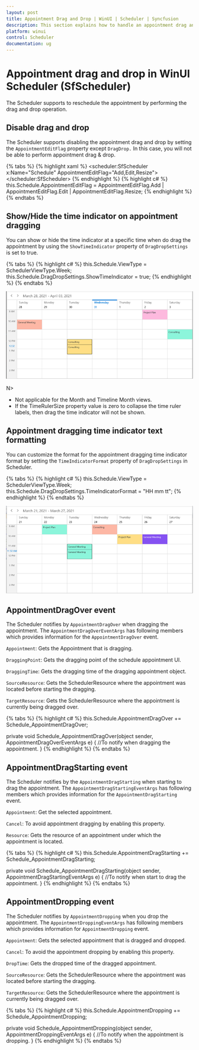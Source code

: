 ```yaml
---
layout: post
title: Appointment Drag and Drop | WinUI | Scheduler | Syncfusion
description: This section explains how to handle an appointment drag and drop and events in the Syncfusion WinUI Scheduler. 
platform: winui
control: Scheduler
documentation: ug
---
```


# Appointment drag and drop in WinUI Scheduler (SfScheduler)

The Scheduler supports to reschedule the appointment by performing the drag and drop operation.

## Disable drag and drop

The Scheduler supports disabling the appointment drag and drop by setting the `AppointmentEditFlag` property except `DragDrop.` In this case, you will not be able to perform appointment drag & drop.

{% tabs %}
{% highlight xaml %}
<scheduler:SfScheduler x:Name="Schedule" 
                       AppointmentEditFlag="Add,Edit,Resize">
</scheduler:SfScheduler>
{% endhighlight %}
{% highlight c# %}
this.Schedule.AppointmentEditFlag = AppointmentEditFlag.Add | AppointmentEditFlag.Edit | AppointmentEditFlag.Resize;
{% endhighlight %}
{% endtabs %}

## Show/Hide the time indicator on appointment dragging

You can show or hide the time indicator at a specific time when do drag the appointment by using the `ShowTimeIndicator` property of `DragDropSettings` is set to true. 

{% tabs %}
{% highlight c# %}
this.Schedule.ViewType = SchedulerViewType.Week;
this.Schedule.DragDropSettings.ShowTimeIndicator = true;
{% endhighlight %}
{% endtabs %}

![show-appointment-dragging-time-indicator-in-winui-scheduler](Appointment-Drag-And-Drop_Images/adding-show-appointment-dragging-time-indicator-in-winui-scheduler.png)

N>
* Not applicable for the Month and Timeline Month views. 
* If the TimeRulerSize property value is zero to collapse the time ruler labels, then drag the time indicator will not be shown.

## Appointment dragging time indicator text formatting

You can customize the format for the appointment dragging time indicator format by setting the `TimeIndicatorFormat` property of `DragDropSettings` in Scheduler.

{% tabs %}
{% highlight c# %}
this.Schedule.ViewType = SchedulerViewType.Week;
this.Schedule.DragDropSettings.TimeIndicatorFormat = "HH mm tt";
{% endhighlight %}
{% endtabs %}

![customize-appointment-dragging-time-indicator-format-in-winui-scheduler](Appointment-Drag-And-Drop_Images/adding-customize-appointment-dragging-time-indicator-format-in-winui-scheduler.png)

## AppointmentDragOver event

The Scheduler notifies by `AppointmentDragOver` when dragging the appointment. The `AppointmentDragOverEventArgs` has following members which provides information for the `AppointmentDragOver` event.

`Appointment`: Gets the Appointment that is dragging.

`DraggingPoint`: Gets the dragging point of the schedule appointment UI.

`DraggingTime`: Gets the dragging time of the dragging appointment object.

`SourceResource`: Gets the SchedulerResource where the appointment was located before starting the dragging.

`TargetResource`: Gets the SchedulerResource where the appointment is currently being dragged over.


{% tabs %}
{% highlight c# %}
this.Schedule.AppointmentDragOver += Schedule_AppointmentDragOver;

private void Schedule_AppointmentDragOver(object sender, AppointmentDragOverEventArgs e)
{
    //To notify when dragging the appointment.
}
{% endhighlight %}
{% endtabs %}

## AppointmentDragStarting event

The Scheduler notifies by the `AppointmentDragStarting` when starting to drag the appointment. The `AppointmentDragStartingEventArgs` has following members which provides information for the `AppointmentDragStarting` event.

`Appointment`: Get the selected appointment.

`Cancel`: To avoid appointment dragging by enabling this property.

`Resource`: Gets the resource of an appointment under which the appointment is located.

{% tabs %}
{% highlight c# %}
this.Schedule.AppointmentDragStarting += Schedule_AppointmentDragStarting;

private void Schedule_AppointmentDragStarting(object sender, AppointmentDragStartingEventArgs e)
{
    //To notify when start to drag the appointment.
}
{% endhighlight %}
{% endtabs %}

## AppointmentDropping event

The Scheduler notifies by `AppointmentDropping` when you drop the appointment. The `AppointmentDroppingEventArgs` has following members which provides information for `AppointmentDropping` event.

`Appointment`: Gets the selected appointment that is dragged and dropped.

`Cancel`: To avoid the appointment dropping by enabling this property.

`DropTime`: Gets the dropped time of the dragged appointment.

`SourceResource`: Gets the SchedulerResource where the appointment was located before starting the dragging.

`TargetResource`: Gets the SchedulerResource where the appointment is currently being dragged over.

{% tabs %}
{% highlight c# %}
this.Schedule.AppointmentDropping += Schedule_AppointmentDropping;

private void Schedule_AppointmentDropping(object sender, AppointmentDroppingEventArgs e)
{
    //To notify when the appointment is dropping.
}
{% endhighlight %}
{% endtabs %}